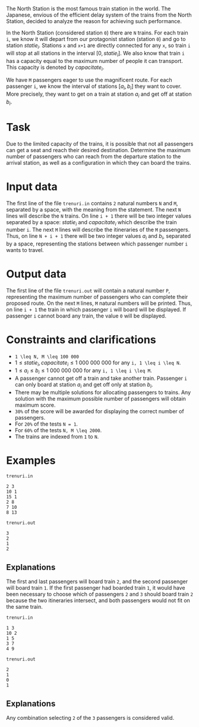 The North Station is the most famous train station in the world. The Japanese, envious of the efficient delay system of the trains from the North Station, decided to analyze the reason for achieving such performance.

In the North Station (considered station `0`) there are `N` trains. For each train `i`, we know it will depart from our protagonist station (station `0`) and go to station $statie_i$. Stations `x` and `x+1` are directly connected for any `x`, so train `i` will stop at all stations in the interval $[0, statie_i]$. We also know that train `i` has a capacity equal to the maximum number of people it can transport. This capacity is denoted by $capacitate_i$.

We have `M` passengers eager to use the magnificent route. For each passenger `i`, we know the interval of stations $[a_i, b_i]$ they want to cover. More precisely, they want to get on a train at station $a_i$ and get off at station $b_i$.

# Task
Due to the limited capacity of the trains, it is possible that not all passengers can get a seat and reach their desired destination. Determine the maximum number of passengers who can reach from the departure station to the arrival station, as well as a configuration in which they can board the trains.

# Input data
The first line of the file `trenuri.in` contains `2` natural numbers `N` and `M`, separated by a space, with the meaning from the statement. The next `N` lines will describe the `N` trains. On line `i + 1` there will be two integer values separated by a space: $statie_i$ and $capacitate_i$ which describe the train number `i`. The next `M` lines will describe the itineraries of the `M` passengers. Thus, on line `N + i + 1` there will be two integer values $a_i$ and $b_i$, separated by a space, representing the stations between which passenger number `i` wants to travel.

# Output data
The first line of the file `trenuri.out` will contain a natural number `P`, representing the maximum number of passengers who can complete their proposed route. On the next `M` lines, `M` natural numbers will be printed. Thus, on line `i + 1` the train in which passenger `i` will board will be displayed. If passenger `i` cannot board any train, the value `0` will be displayed.

# Constraints and clarifications
* `1 \leq N, M \leq 100 000`
* $1 \leq statie_i, capacitate_i \leq 1\ 000\ 000\ 000$ for any `i, 1 \leq i \leq N`.
* $1 \leq a_i \leq b_i \leq 1\ 000\ 000\ 000$ for any `i, 1 \leq i \leq M`.
* A passenger cannot get off a train and take another train. Passenger `i` can only board at station $a_i$ and get off only at station $b_i$.
* There may be multiple solutions for allocating passengers to trains. Any solution with the maximum possible number of passengers will obtain maximum score.
* `30%` of the score will be awarded for displaying the correct number of passengers.
* For `20%` of the tests `N = 1`.
* For `60%` of the tests `N, M \leq 2000`.
* The trains are indexed from `1` to `N`.

# Examples

`trenuri.in`
```
2 3
10 1
15 1
2 8
7 10
8 13
```

`trenuri.out`
```
3
2
1
2
```

Explanations
---

The first and last passengers will board train `2`, and the second passenger will board train `1`. If the first passenger had boarded train `1`, it would have been necessary to choose which of passengers `2` and `3` should board train `2` because the two itineraries intersect, and both passengers would not fit on the same train.

`trenuri.in`
```
1 3
10 2
1 5
3 7
4 9
```

`trenuri.out`
```
2
1
0
1
```

Explanations
---

Any combination selecting `2` of the `3` passengers is considered valid.